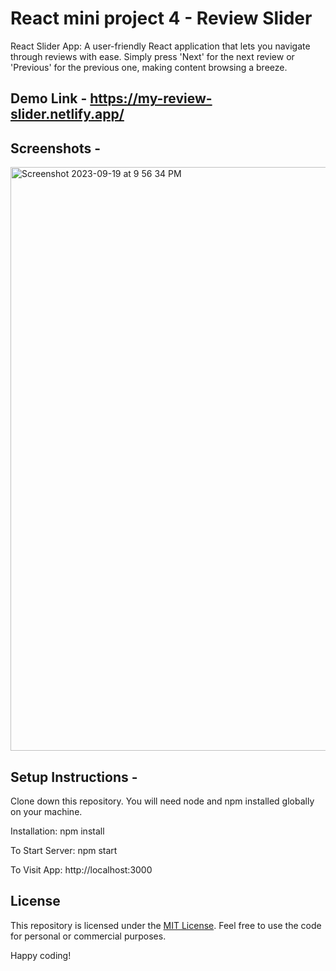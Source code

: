 # React mini project 4 - Review Slider
React Slider App: A user-friendly React application that lets you navigate through reviews with ease. Simply press 'Next' for the next review or 'Previous' for the previous one, making content browsing a breeze.

## Demo Link - https://my-review-slider.netlify.app/

## Screenshots - 

<img width="934" alt="Screenshot 2023-09-19 at 9 56 34 PM" src="https://github.com/praduman20/Review-Slider-React-mini-project-4/assets/87388316/652cbed3-dacc-4375-a27d-6e7401571a7b">


## Setup Instructions -

Clone down this repository. You will need node and npm installed globally on your machine.

Installation: npm install

To Start Server: npm start

To Visit App: http://localhost:3000

## License

This repository is licensed under the [MIT License](https://opensource.org/license/mit/). Feel free to use the code for personal or commercial purposes.

Happy coding!

